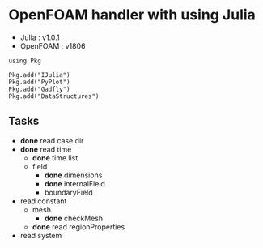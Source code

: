 # OpenFOAM handler with using Julia

- Julia : v1.0.1
- OpenFOAM : v1806

```
using Pkg

Pkg.add("IJulia")
Pkg.add("PyPlot")
Pkg.add("Gadfly")
Pkg.add("DataStructures")
```

## Tasks

- __done__ read case dir
- __done__ read time
  - __done__ time list
  - field
	- __done__ dimensions
	- __done__ internalField
	- boundaryField
- read constant
  - mesh
    - __done__ checkMesh
  - __done__ read regionProperties
- read system
